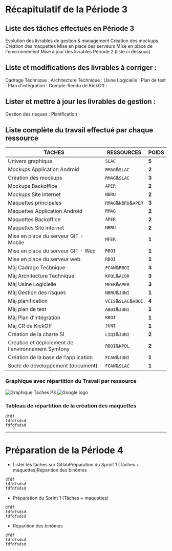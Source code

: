 # **Récapitulatif de la Période 3**

## Liste des tâches effectués en Période 3

Evolution des livrables de gestion & management
Création des mockups
Création des maquettes
Mise en place des serveurs
Mise en place de l'environnement
Mise à jour des livrables Période 2 (liste ci dessous)

## Liste et modifications des livrables à corriger :

Cadrage Technique       :
Architecture Technique  :
Usine Logicielle        :
Plan de test            :
Plan d'intégration      :
Compte-Rendu de KickOff :

## Lister et mettre à jour les livrables de gestion :

Gestion des risques     :
Planification           :

## Liste complète du travail effectué par chaque ressource

TACHES                                              | RESSOURCES          | POIDS
---                                                 |   ---               | ---
Univers graphique                                   | `SLAC`              | **5**
Mockups Application Android	                        | `RMAG`&`SLAC`       | **2**
Création des mockups                                | `RMAG`&`SLAC`       | **3**
Mockups Backoffice                      	          | `APER`              | **2**
Mockups Site internet                       	      | `NBRU`              | **2**
Maquettes principales                               |	`RMAG`&`NBRU`&`APER`| **3**
Maquettes Application Android                       |	`RMAG`              | **2**
Maquettes Backoffice                                |	`APER`              | **2**
Maquettes Site internet	                            | `NBRU`              | **2**
Mise en place du serveur GIT - Mobile               |	`MFER`              | **1**
Mise en place du serveur GIT - Web	                | `RBOI`              | **1**
Mise en place du serveur web                        |	`RBOI`              | **1**
Màj Cadrage Technique                               |	`FCAN`&`RBOI`       | **3**
Màj Architecture Technique                          |	`KPOL`&`ACOR`       | **3**
Màj Usine Logicielle                                |	`MFER`&`APER`       | **3**
Màj Gestion des risques	                            | `NBRU`&`JUNI`       | **1**
Màj planification                                   |	`VCIS`&`SLAC`&`ABOI`| **4**
Màj plan de test                                    |	`ABOI`&`JUNI`       | **1**
Màj Plan d'intégration 	                            | `RBOI`              | **1**
Màj CR de KickOff                                   |	`JUNI`              | **1**
Création de la charte SI                            |	`LIQI`&`JUNI`       | **2**
Création et déploiement de l'environnement Symfony	| `RBOI`&`KPOL`       | **2**
Création de la base de l'application                |	`FCAN`&`JUNI`       | **1**
Socle de développement (document)	                  | `FCAN`&`SLAC`       | **1**

### Graphique avec répartition du Travail par ressource

![Graphique Taches P3](/JUNI-Periode4/GraphiquesTachesP3.png)
![Google logo](https://www.google.fr/images/srpr/logo11w.png "google logo")

### Tableau de répartition de la création des maquettes

    dfdf
    fdfdfsdsd
    fdfdfsdsd
-----
# **Préparation de la Période 4**

   - Lister les tâches sur GitlabPréparation du Sprint 1 (Tâches + maquettes)Réparition des binômes

    dfdf
    fdfdfsdsd
    fdfdfsdsd

   - Préparation du Sprint 1 (Tâches + maquettes)

    dfdf
    fdfdfsdsd
    fdfdfsdsd

   - Réparition des binômes

    dfdf
    fdfdfsdsd
    fdfdfsdsd
